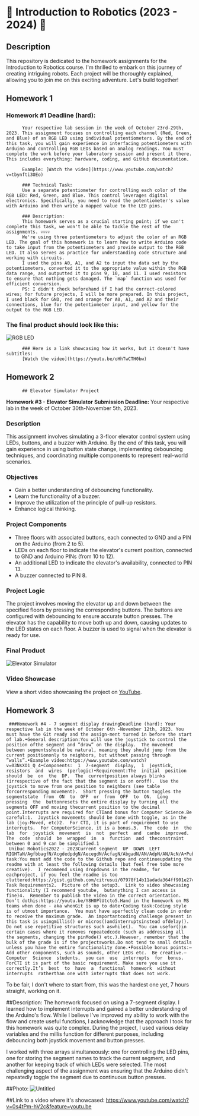 # 👾 Introduction to Robotics (2023 - 2024) 👾

## Description
This repository is dedicated to the homework assignments for the Introduction to Robotics course. I'm thrilled to embark on this journey of creating intriguing robots. Each project will be thoroughly explained, allowing you to join me on this exciting adventure. Let's build together!

## Homework 1

 ### Homework #1 Deadline (hard): 
          Your respective lab session in the week of October 23rd-29th, 2023. This assignment focuses on controlling each channel (Red, Green, and Blue) of an RGB LED using individual potentiometers. By the end of this task, you will gain experience in interfacing potentiometers with Arduino and controlling RGB LEDs based on analog readings. You must complete the work before your laboratory session and present it there. This includes everything: hardware, coding, and GitHub documentation. 
          
          Example: [Watch the video](https://www.youtube.com/watch?v=tbynfti3OEo)
          
          ### Technical Task:
          Use a separate potentiometer for controlling each color of the RGB LED: Red, Green, and Blue. This control leverages digital electronics. Specifically, you need to read the potentiometer's value with Arduino and then write a mapped value to the LED pins.
          
          ### Description:
          This homework serves as a crucial starting point; if we can't complete this task, we won't be able to tackle the rest of the assignments. 💀💀💀💀
          We're using three potentiometers to adjust the color of an RGB LED. The goal of this homework is to learn how to write Arduino code to take input from the potentiometers and provide output to the RGB LED. It also serves as practice for understanding code structure and working with circuits.
          I used the pins A0, A1, and A2 to input the data set by the potentiometers, converted it to the appropriate value within the RGB data range, and outputted it to pins 9, 10, and 11. I used resistors to ensure that nothing gets damaged. The `map` function was used for efficient conversion.
          PS: I didn't check beforehand if I had the correct-colored wires; for future projects, I will be more prepared. In this project, I used black for GND, red and orange for A0, A1, and A2 and their connections, blue for the potentiometer input, and yellow for the output to the RGB LED.
          
 ### The final product should look like this:
 ![RGB LED](https://github.com/alexncrsc/IntroductionToRobotics/assets/61351673/90367b7b-cd40-43f6-a1c4-18c209dbb871)
          
          ### Here is a link showcasing how it works, but it doesn't have subtitles:
          [Watch the video](https://youtu.be/oHhTwCTH0bw)


## Homework 2
          ## Elevator Simulator Project

**Homework #3 - Elevator Simulator**
**Submission Deadline:** Your respective lab in the week of October 30th-November 5th, 2023.

### Description

This assignment involves simulating a 3-floor elevator control system using LEDs, buttons, and a buzzer with Arduino. By the end of this task, you will gain experience in using button state change, implementing debouncing techniques, and coordinating multiple components to represent real-world scenarios.

### Objectives

- Gain a better understanding of debouncing functionality.
- Learn the functionality of a buzzer.
- Improve the utilization of the principle of pull-up resistors.
- Enhance logical thinking.

### Project Components

- Three floors with associated buttons, each connected to GND and a PIN on the Arduino (from 2 to 5).
- LEDs on each floor to indicate the elevator's current position, connected to GND and Arduino PINs (from 10 to 12).
- An additional LED to indicate the elevator's availability, connected to PIN 13.
- A buzzer connected to PIN 8.

### Project Logic

The project involves moving the elevator up and down between the specified floors by pressing the corresponding buttons. The buttons are configured with debouncing to ensure accurate button presses. The elevator has the capability to move both up and down, causing updates to the LED states on each floor. A buzzer is used to signal when the elevator is ready for use.

### Final Product

![Elevator Simulator](https://github.com/alexncrsc/IntroductionToRobotics/assets/61351673/7a625d4d-d8ce-44c5-938a-b882d3dc0735)

### Video Showcase

View a short video showcasing the project on [YouTube](https://youtu.be/kRsa0LXNc7k).


## Homework 3

     ###Homework #4 - 7 segment display drawingDeadline (hard): Your respective lab in the week of October 6th -November 12th, 2023. You must have the Git ready and the assign-ment turned in before the start of lab.•General description:You will use the joystick to control the position ofthe segment and ”draw” on the display.  The movement between segmentsshould be natural, meaning they should jump from the current positiononly to neighbors, but without passing through ”walls”.•Example video:https://www.youtube.com/watch?v=03NsXO1_Q_4•Components:  1  7-segment  display,  1  joystick,  resistors  and  wires  (perlogic)•Requirement:The  initial  position  should  be  on  the  DP.  The  currentposition always blinks (irrespective of the fact that the segment is on oroff).  Use the joystick to move from one position to neighbors (see table forcorresponding movement).  Short pressing the button toggles the segmentstate  from  ON  to  OFF  or  from  OFF  to  ON.  Long  pressing  the  buttonresets the entire display by turning all the segments OFF and moving thecurrent position to the decimal point.Interrupts are required for CTIand bonus for Computer Science.Be careful:1.  Joystick movements should be done with toggle, as in the lab (joy-Moved, etc)2.  For CTI, it is part of requirement to use interrupts.  For ComputerScience, it is a bonus.3.  The  code  in  the  lab  for  joystick  movement  is  not  perfect  and  canbe  improved.   The  code  should  be  wrapped  in  a  function  and  theconstraint between 0 and 9 can be simplified.1
     Unibuc Robotics2022 - 2023Current segment  UP  DOWN  LEFT  RIGHTaN/AgfbbagfN/AcgdedpdgN/AecegdN/AcfagN/AbgadN/AN/AdpN/AN/AcN/A•Publishing task:You must add the code to the Github repo and continueupdating the readme with at least the following details (but feel free tobe more creative).  I recommend using dropdowns in the readme, for eachproject, if you feel the readme is too cluttered:https://gist.github.com/citrusui/07978f14b11adada364ff901e27c7f611.  Task Requirements2.  Picture of the setup3.  Link to video showcasing functionality (I recommend youtube,  butanything I can access is fine)4.  Remember to publish the video in the correct orientation.  Don’t dothis:https://youtu.be/Y8H0PlUtcto5.Hand in the homework on MS teams when done - aka whenGit is up to date•Coding task:Coding style is of utmost importance.  You must have aperfectly clean code in order to receive the maximum grade.  An importantcoding challenge present in this task is usingmillis() or micros()andinterruptsinstead ofdelay().  Do not use repetitive structures such aswhile().  You can usefor()in certain cases where it removes repeatedcode (such as addressing all the segments, changing the pinMode() etc.).However, remember that the bulk of the grade is if the projectsworks.Do not tend to small details unless you have the entire functionality done.•Possible bonus points:–Add other components, such as sounds, other LEDs etc.  Be creative.–Computer  Science  students,  you can  use  interrupts  for  bonus.  ForCTI it is part of the basic requirement. Make sure you use it correctly.It’s  best  to  have  a  functional  homework  without  interrupts  ratherthan one with interrupts that does not work.


To be fair, I don't where to start from, this was the hardest one yet, 7 hours straight, working on it. 

##Description:
The homework focused on using a 7-segment display. I learned how to implement interrupts and gained a better understanding of the Arduino's flow. While I believe I've improved my ability to work with the flow and create useful functions, I acknowledge that the approach I took for this homework was quite complex. During the project, I used various delay variables and the millis function for different purposes, including debouncing both joystick movement and button presses.

I worked with three arrays simultaneously: one for controlling the LED pins, one for storing the segment names to track the current segment, and another for keeping track of which LEDs were selected. The most challenging aspect of the assignment was ensuring that the Arduino didn't repeatedly toggle the segment due to continuous button presses.

##Photo: ![Untitled](https://github.com/alexncrsc/IntroductionToRobotics/assets/61351673/18de8167-37eb-4781-9a72-8224dae3901d)


##Link to a video where it's showcased:  https://www.youtube.com/watch?v=0s4tPm-hV2c&feature=youtu.be



